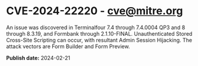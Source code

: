 # CVE-2024-22220 - cve@mitre.org

An issue was discovered in Terminalfour 7.4 through 7.4.0004 QP3 and 8 through 8.3.19, and Formbank through 2.1.10-FINAL. Unauthenticated Stored Cross-Site Scripting can occur, with resultant Admin Session Hijacking. The attack vectors are Form Builder and Form Preview.

**Publish date:** 2024-02-21
